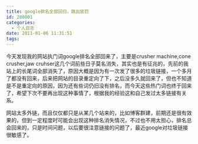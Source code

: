 ```yaml
---
title: google排名全部回归，跳出惩罚
id: 280001
categories:
  - 个人日志
date: 2011-01-06 11:31:51
tags:
---
```


今天发现我的网站执门词google排名全部回来了，主要是crusher machine,cone crusher,jaw cruhser这几个词前些日子莫名消失，其实也是有征兆的，先前的我站上的长尾词全部消失了，原因大概是因为有一次发了很多的垃圾链接，一个多月了都没有回来，后来把网站的目录重定向了下，之后没多久就回来了，但也不知道是不是重定向的原因，因为还有些词仍旧没有排名，而今天这些热门词也终于回来了，希望下次不要再出现这种事情了，根据我的经验这和自己发过太多链接有关系。

网站太多外链，而且仅仅都只是从某几个站来的，比如博客群建，前期还是很有效果的，但到一定程度时可能会出现这种排名消失情况，不过也不用太担心，排名总会回来的，只是时间问题，以后要很注意链接的问题了，最近google对垃圾链接很敏感了。
